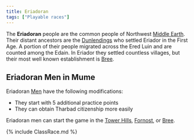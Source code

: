 ```yaml
---
title: Eriadoran
tags: ["Playable races"]
---
```

The **Eriadoran** people are the common people of Northwest [Middle
Earth](Middle_Earth "wikilink"). Their distant ancestors are the
[Dunlendings](Dunlendings "wikilink") who settled Eriador in the First
Age. A portion of their people migrated across the Ered Luin and are
counted among the Edain. In Eriador they settled countless villages, but
their most well known establishment is [Bree](Bree "wikilink").

## Eriadoran Men in Mume

Eriadoran [Men](Men "wikilink") have the following modifications:

- They start with 5 additional practice points
- They can obtain Tharbad citizenship more easily

Eriadoran men can start the game in the [Tower
Hills](Tower_Hills "wikilink"), [Fornost](Fornost "wikilink"), or
[Bree](Bree "wikilink").

{% include ClassRace.md %}
